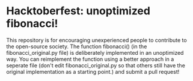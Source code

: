 # Hacktoberfest: unoptimized fibonacci!

This repository is for encouraging unexperienced people to contribute to the open-source society. The function fibonacci() (in the fibonacci_original.py file) is deliberately implemented in an unoptimized way. You can reimplement the function using a better approach in a seperate file (don't edit fibonacci_original.py so that others still have the original implementation as a starting point.) and submit a pull request!
